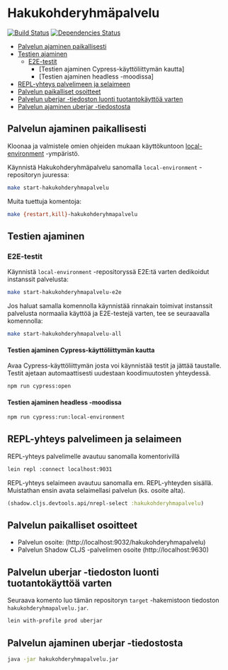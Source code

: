# Hakukohderyhmäpalvelu

[![Build Status](https://travis-ci.org/Opetushallitus/hakukohderyhmapalvelu.svg?branch=master)](https://travis-ci.org/Opetushallitus/hakukohderyhmapalvelu)
[![Dependencies Status](https://jarkeeper.com/Opetushallitus/hakukohderyhmapalvelu/status.svg)](https://jarkeeper.com/Opetushallitus/hakukohderyhmapalvelu)


* [Palvelun ajaminen paikallisesti](#palvelun-ajaminen-paikallisesti)
* [Testien ajaminen](#testien-ajaminen)
  * [E2E-testit](#e2e-testit)
    * [Testien ajaminen Cypress-käyttöliittymän kautta]
    * [Testien ajaminen headless -moodissa]
* [REPL-yhteys palvelimeen ja selaimeen](#repl-yhteys-palvelimeen-ja-selaimeen)
* [Palvelun paikalliset osoitteet](#palvelun-paikalliset-osoitteet)
* [Palvelun uberjar -tiedoston luonti tuotantokäyttöä varten](#palvelun-uberjar--tiedoston-luonti-tuotantok%C3%A4ytt%C3%B6%C3%A4-varten)
* [Palvelun ajaminen uberjar -tiedostosta](#palvelun-ajaminen-uberjar--tiedostosta)

## Palvelun ajaminen paikallisesti

Kloonaa ja valmistele omien ohjeiden mukaan käyttökuntoon [local-environment](https://github.com/Opetushallitus/local-environment) -ympäristö.

Käynnistä Hakukohderyhmäpalvelu sanomalla `local-environment` -repositoryn juuressa:
 
```sh
make start-hakukohderyhmapalvelu
```

Muita tuettuja komentoja: 

```sh
make {restart,kill}-hakukohderyhmapalvelu
```

## Testien ajaminen

### E2E-testit

Käynnistä `local-environment` -repositoryssä E2E:tä varten dedikoidut instanssit palvelusta:

```sh
make start-hakukohderyhmapalvelu-e2e
```

Jos haluat samalla komennolla käynnistää rinnakain toimivat instanssit palvelusta normaalia käyttöä ja E2E-testejä varten, tee se seuraavalla komennolla:

```sh
make start-hakukohderyhmapalvelu-all
``` 

#### Testien ajaminen Cypress-käyttöliittymän kautta

Avaa Cypress-käyttöliittymän josta voi käynnistää testit ja jättää taustalle. Testit ajetaan automaattisesti uudestaan koodimuutosten yhteydessä.

```sh
npm run cypress:open
```

#### Testien ajaminen headless -moodissa

```sh
npm run cypress:run:local-environment
```

## REPL-yhteys palvelimeen ja selaimeen

REPL-yhteys palvelimelle avautuu sanomalla komentorivillä

```sh
lein repl :connect localhost:9031
```

REPL-yhteys selaimeen avautuu sanomalla em. REPL-yhteyden sisällä. Muistathan ensin avata selaimellasi palvelun (ks. osoite alta).

```clj
(shadow.cljs.devtools.api/nrepl-select :hakukohderyhmapalvelu)
```

## Palvelun paikalliset osoitteet

* Palvelun osoite: (http://localhost:9032/hakukohderyhmapalvelu)
* Palvelun Shadow CLJS -palvelimen osoite (http://localhost:9630)

## Palvelun uberjar -tiedoston luonti tuotantokäyttöä varten

Seuraava komento luo tämän repositoryn `target` -hakemistoon tiedoston `hakukohderyhmapalvelu.jar`.

```sh
lein with-profile prod uberjar
```

## Palvelun ajaminen uberjar -tiedostosta

```sh
java -jar hakukohderyhmapalvelu.jar
```
